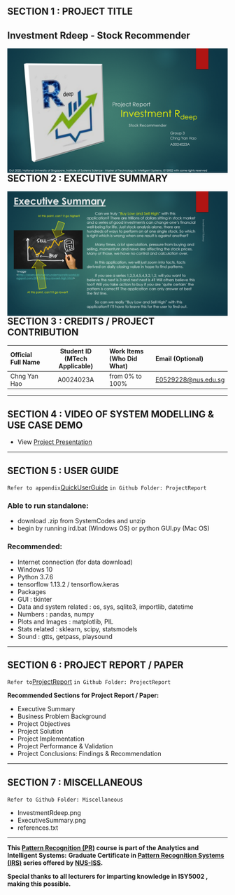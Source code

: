 ## SECTION 1 : PROJECT TITLE
## Investment Rdeep - Stock Recommender

<img src="Miscellaneous/InvestmentRdeep.png"
     style="float: left; margin-right: 0px;" />

---

## SECTION 2 : EXECUTIVE SUMMARY

<img src="Miscellaneous/ExecutiveSummary.png"
     style="float: left; margin-right: 0px;" />

---

## SECTION 3 : CREDITS / PROJECT CONTRIBUTION

| Official Full Name  | Student ID (MTech Applicable)  | Work Items (Who Did What) | Email (Optional) |
| :------------ |:---------------:| :-----| :-----|
| Chng Yan Hao | A0024023A | from 0% to 100% | E0529228@nus.edu.sg |


---

## SECTION 4 : VIDEO OF SYSTEM MODELLING & USE CASE DEMO

- View [Project Presentation](https://youtu.be/4J2GSWl8D3I)

---

## SECTION 5 : USER GUIDE

`Refer to appendix`[QuickUserGuide](https://github.com/RyanChngYanHao/PRS-PT-2020-06-20-ISY5002-GRP3-Investment_Rdeep/blob/master/ProjectReport/QuickUserGuide.pdf) `in Github Folder: ProjectReport`

### Able to run standalone:

- download .zip from SystemCodes and unzip
- begin by running ird.bat (Windows OS) or python GUI.py (Mac OS)

### Recommended: 
- Internet connection (for data download)
- Windows 10
- Python 3.7.6
- tensorflow 1.13.2 / tensorflow.keras
- Packages
-	GUI 				: tkinter
- 	Data and system related 	: os, sys, sqlite3, importlib, datetime
- 	Numbers 			: pandas, numpy
-	Plots and Images 		: matplotlib, PIL
-	Stats related			: sklearn, scipy, statsmodels
-	Sound				: gtts, getpass, playsound

---
## SECTION 6 : PROJECT REPORT / PAPER

`Refer to`[ProjectReport](https://github.com/RyanChngYanHao/PRS-PT-2020-06-20-ISY5002-GRP3-Investment_Rdeep/blob/master/ProjectReport/ProjectReport.pdf) `in Github Folder: ProjectReport`

**Recommended Sections for Project Report / Paper:**
- Executive Summary
- Business Problem Background
- Project Objectives
- Project Solution
- Project Implementation
- Project Performance & Validation
- Project Conclusions: Findings & Recommendation

---
## SECTION 7 : MISCELLANEOUS

`Refer to Github Folder: Miscellaneous`

- InvestmentRdeep.png
- ExecutiveSummary.png
- references.txt

---

**This [Pattern Recognition (PR)](https://www.iss.nus.edu.sg/executive-education/course/detail/machine-reasoning "Pattern Recognition") course is part of the Analytics and Intelligent Systems:** 
**Graduate Certificate in [Pattern Recognition Systems (IRS)](https://www.iss.nus.edu.sg/stackable-certificate-programmes/intelligent-systems "Intelligent Reasoning Systems") series offered by [NUS-ISS](https://www.iss.nus.edu.sg "Institute of Systems Science, National University of Singapore").**

**Special thanks to all lecturers for imparting knowledge in ISY5002 , making this possible.**
